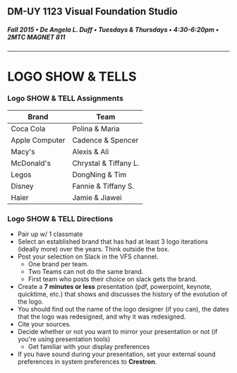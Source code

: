 ## DM-UY 1123 Visual Foundation Studio
##### Fall 2015 • De Angela L. Duff • Tuesdays & Thursdays • 4:30-6:20pm • 2MTC MAGNET 811 
---

# LOGO SHOW & TELLS
### Logo SHOW & TELL Assignments

Brand | Team 
--- | --- 
Coca Cola | Polina & Maria
Apple Computer | Cadence & Spencer
Macy's | Alexis & Ali 
McDonald's | Chrystal & Tiffany L.
Legos | DongNing & Tim
Disney | Fannie & Tiffany S.
Haier | Jamie & Jiawei

### Logo SHOW & TELL Directions
* Pair up w/ 1 classmate 
* Select an established brand that has had at least 3 logo iterations (ideally more) over the years. Think outside the box. 
* Post your selection on Slack in the VFS channel.
  * One brand per team. 
  * Two Teams can not do the same brand. 
  * First team who posts their choice on slack gets the brand.
* Create a **7 minutes or less** presentation (pdf, powerpoint, keynote, quicktime, etc.) that shows and discusses the history of the evolution of the logo. 
* You should find out the name of the logo designer (if you can), the dates that the logo was redesigned, and why it was redesigned.
* Cite your sources.
* Decide whether or not you want to mirror your presentation or not (if you're using presentation tools)
  * Get familiar with your display preferences
* If you have sound during your presentation, set your external sound preferences in system preferences to **Crestron**.






